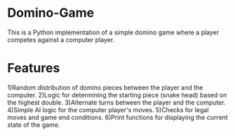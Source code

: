 # Domino-Game
This is a Python implementation of a simple domino game where a player competes against a computer player.
# Features
1)Random distribution of domino pieces between the player and the computer.
2)Logic for determining the starting piece (snake head) based on the highest double.
3)Alternate turns between the player and the computer.
4)Simple AI logic for the computer player's moves.
5)Checks for legal moves and game end conditions.
6)Print functions for displaying the current state of the game.
